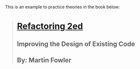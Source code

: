 This is an example to practice theories in the book below:

> # [Refactoring 2ed](https://www.booktopia.com.au/refactoring-2ed-martin-fowler/book/9780134757599.html)
> ## Improving the Design of Existing Code
> ## By: Martin Fowler
